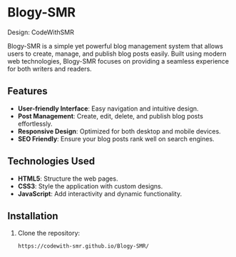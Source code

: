 # Blogy-SMR
Design: CodeWithSMR

Blogy-SMR is a simple yet powerful blog management system that allows users to create, manage, and publish blog posts easily. Built using modern web technologies, Blogy-SMR focuses on providing a seamless experience for both writers and readers.

## Features

- **User-friendly Interface**: Easy navigation and intuitive design.
- **Post Management**: Create, edit, delete, and publish blog posts effortlessly.
- **Responsive Design**: Optimized for both desktop and mobile devices.
- **SEO Friendly**: Ensure your blog posts rank well on search engines.

## Technologies Used

- **HTML5**: Structure the web pages.
- **CSS3**: Style the application with custom designs.
- **JavaScript**: Add interactivity and dynamic functionality.
  

## Installation

1. Clone the repository:
   ```bash
   https://codewith-smr.github.io/Blogy-SMR/

